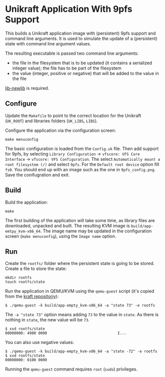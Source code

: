# Unikraft Application With 9pfs Support

This builds a Unikraft application image with (persistent) 9pfs support and command line arguments.
It is used to simulate the update of a (persistent) state with command line argument values.

The resulting executable is passed two command line arguments:

* the file in the filesystem that is to be updated (it contains a serialized integer value);
  the file has to be part of the filesystem
* the value (integer, positive or negative) that will be added to the value in the file

[lib-newlib](https://github.com/unikraft/lib-newlib) is required.

## Configure

Update the `Makefile` to point to the correct location for the Unikraft (`UK_ROOT`) and libraries folders (`UK_LIBS`, `LIBS`).

Configure the application via the configuration screen:
```
make menuconfig
```
The basic configuration is loaded from the `Config.uk` file.
Then add support for 9pfs, by selecting `Library Configuration` -> `vfscore: VFS Core Interface` -> `vfscore: VFS Configuration`.
The select `Automatically mount a root filesystem (/)` and select `9pfs`.
For the `Default root device` option fill `fs0`.
You should end up with an image such as the one in `9pfs_config.png`.
Save the conifugration and exit.

## Build

Build the application:
```
make
```
The first building of the application will take some time, as library files are downloaded, unpacked and built.
The resulting KVM image is `build/app-emtpy_kvm-x86_64`.
The image name may be updated in the configuration screen (`make menuconfig`), using the `Image name` option.

## Run

Create the `rootfs/` folder where the persistent state is going to be stored.
Create a file to store the state:
```
mkdir rootfs
touch rootfs/state
```

Run the application in QEMU/KVM using the `qemu-guest` script (it's copied from the [kraft repositoriy](https://github.com/unikraft/kraft/blob/staging/scripts/qemu-guest)):
```
$ ./qemu-guest -k build/app-empty_kvm-x86_64 -a "state 73" -e rootfs
```
The `-a "state 73"` option means adding `73` to the value in `state`.
As there is nothing in `state`, the new value will be `73`.
```
$ xxd rootfs/state
00000000: 4900 0000                                I...
```

You can also use negative values:
```
$ ./qemu-guest -k build/app-empty_kvm-x86_64 -a "state -72" -e rootfs
$ xxd rootfs/state
00000000: 0100 0000
```

Running the `qemu-guest` command requires `root` (`sudo`) privileges.
